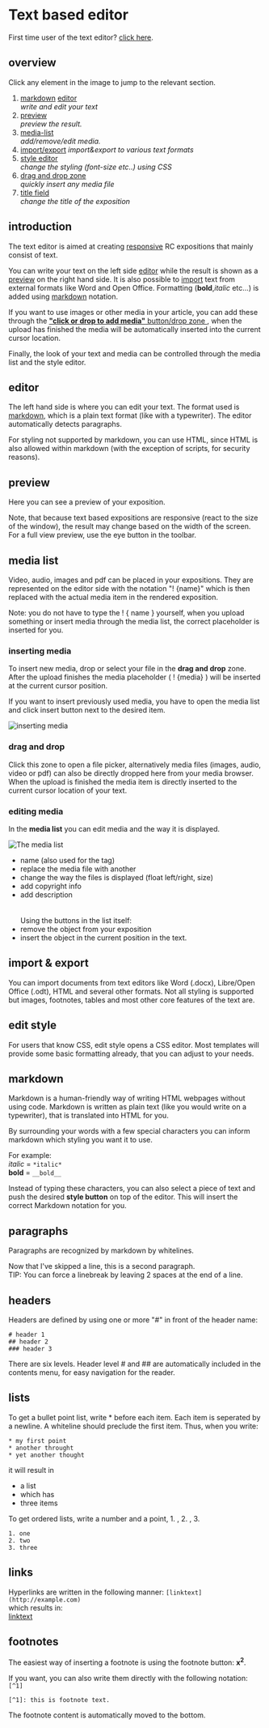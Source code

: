# Text based editor

First time user of the text editor? <a href="#introduction">click here</a>.
  
## overview

<div id="overview-block">
<p>Click any element in the image to jump to the relevant section.</p>
<div class="rcimage big center">
<object class="overview-map" width="1000" height="542" data="images/editor-overview.png" usemap="#image-map">
</object>
</div>
<map name="image-map">
<area target="" alt="media list" title="media list" href="#media-list" coords="11,47,85,77" shape="rect">
<area target="" alt="import export" title="import export" href="#import-export" coords="87,49,180,80" shape="rect">
<area target="" alt="edit style" title="edit style" href="#edit-style" coords="185,50,255,73" shape="rect">
<area target="" alt="drag-and-drop" title="drag-and-drop" href="#drag-and-drop" coords="259,55,416,81" shape="rect">
<area target="" alt="editor" title="editor" href="#editor" coords="19,120,995,510" shape="rect">
<area target="" alt="preview" title="preview" href="#preview" coords="505,119,999,536" shape="rect">
<area target="" alt="title" title="title" href="title" coords="15,12,231,44" shape="rect">
</map>  
</div>
    
1. <a href="#markdown">markdown</a> <a href="#editor">editor</a>  
    *write and edit your text* 
2. <a href="#preview">preview</a>  
    *preview the result.* 
3. <a href="#media-list">media-list</a>  
    *add/remove/edit media.*  
4. <a href="#import-export">import/export</a>
    *import&export to various text formats*
5. <a href="#style">style editor</a>   
    *change the styling (font-size etc..) using CSS*  
6. <a href="#drag-and-drop">drag and drop zone</a>    
    *quickly insert any media file*  
7. <a href="#title">title field</a>   
    *change the title of the exposition*
   
## introduction  

The text editor is aimed at creating [responsive](http://https://nl.wikipedia.org/wiki/Responsive_webdesign) RC expositions that mainly consist of text. 
 
You can write your text on the left side <a href="#editor">editor</a> while the result is shown as a <a href="#preview">preview</a> on the right hand side. It is also possible to <a href="#import-export">import</a> text from external formats like Word and Open Office. Formatting (__bold__,*italic* etc...) is added using <a href="#markdown">markdown</a> notation.
 
If you want to use images or other media in your article, you can add these through the <a href="#drag-and-drop">__"click or drop to add media"__ button/drop zone </a>, when the upload has finished the media will be automatically inserted into the current cursor location.  

Finally, the look of your text and media can be controlled through the media list and the style editor.

## editor

The left hand side is where you can edit your text. The format used is <a href="#markdown">markdown</a>, which is a plain text format (like with a typewriter). The editor automatically detects paragraphs.  
 
For styling not supported by markdown, you can use HTML, since HTML is also allowed within markdown (with the exception of scripts, for security reasons).

## preview

Here you can see a preview of your exposition.

Note, that because text based expositions are responsive (react to the size of the window), the result may change based on the width of the screen. For a full view preview, use the eye button in the toolbar.

## media list

Video, audio, images and pdf can be placed in your expositions. They are represented on the editor side with the notation "! {name}" which is then replaced with the actual media item in the rendered exposition.

Note: you do not have to type the ! { name }  yourself, when you upload something or insert media through the media list, the correct placeholder is inserted for you.

### inserting media

To insert new media, drop or select your file in the __drag and drop__ zone. After the upload finishes the media placeholder ( ! {media} ) will be inserted at the current cursor position.

If you want to insert previously used media, you have to open the media list and click insert button next to the desired item.

![inserting media](images/insert-media.png "text showing inserting media")

<a name="drag-and-drop"></a>  
### drag and drop 

Click this zone to open a file picker, alternatively media files (images, audio, video or pdf) can also be directly dropped here from your media browser.  When the upload is finished the media item is directly inserted to the current cursor location of your text.

### editing media 

In the **media list** you can edit media and the way it is displayed.

![The media list](images/media-list.png "image showing media list")


* name (also used for the tag)
* replace the media file with another
* change the way the files is displayed (float left/right, size)
* add copyright info
* add description
<br><br>  
Using the buttons in the list itself:
* remove the object from your exposition
* insert the object in the current position in the text.

## import & export

You can import documents from text editors like Word (.docx), Libre/Open Office (.odt), HTML and several other formats. Not all styling is supported but images, footnotes, tables and most other core features of the text are.

## edit style

For users that know CSS, edit style opens a CSS editor. Most templates will provide some basic formatting already, that you can adjust to your needs.

## markdown

Markdown is a human-friendly way of writing HTML webpages without using code. 
Markdown is written as plain text (like you would write on a typewriter), 
that is translated into HTML for you.

By surrounding your words with a few special characters you can inform markdown which styling you want it to use.  

For example:  
*italic* = `*italic*`   
__bold__ = `__bold__`   

Instead of typing these characters, you can also select a piece of text and push the desired __style button__ on top of the editor. This will insert the correct Markdown notation for you.

## paragraphs 

Paragraphs are recognized by markdown by whitelines.

Now that I've skipped a line, this is a second paragraph.  
TIP: You can force a linebreak by leaving 2 spaces at the end of a line.
  
## headers 
Headers are defined by using one or more \"#\" in front of the header name:

`# header 1`<br> 
`## header 2`<br>
`### header 3`<br> 

There are six levels. Header level # and ## are automatically included in the contents menu, for easy navigation for the reader.  


## lists
 
To get a bullet point list, write * before each item. Each item is seperated by a newline. A whiteline should preclude the first item.
Thus, when you write:  

    * my first point
    * another throught
    * yet another thought

it will result in  

* a list
* which has
* three items

To get ordered lists, write a number and a point, 1. , 2. , 3. 

  	1. one
    2. two 
    3. three

## links  
Hyperlinks are written in the following manner:
`[linktext](http://example.com)`    
which results in:   
[linktext](http://example.com)  
 

## footnotes 

The easiest way of inserting a footnote is using the footnote button: <b>x<sup>2</sup></b>. 

If you want, you can also write them directly with the following notation:  
`[^1]`
 
`[^1]: this is footnote text.`  

The footnote content is automatically moved to the bottom. 






